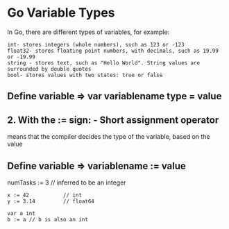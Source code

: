 # Go Variable Types
In Go, there are different types of variables, for example:
```
int- stores integers (whole numbers), such as 123 or -123
float32- stores floating point numbers, with decimals, such as 19.99 or -19.99
string - stores text, such as "Hello World". String values are surrounded by double quotes
bool- stores values with two states: true or false
```
## Define variable => var variablename type = value

## 2. With the := sign: - Short assignment operator
means that the compiler decides the type of the variable, based on the value
## Define variable => variablename := value

numTasks := 3 // inferred to be an integer
```
x := 42           // int
y := 3.14         // float64

var a int
b := a // b is also an int
```
